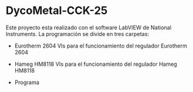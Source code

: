 # DycoMetal-CCK-25

Este proyecto esta realizado con el software LabVIEW de National Instruments.
La programación se divide en tres carpetas:

- Eurotherm 2604
  VIs para el funcionamiento del regulador Eurotherm 2604
  
- Hameg HM8118
  VIs para el funcionamiento del regulador Hameg HM8118
  
- Programa
  
